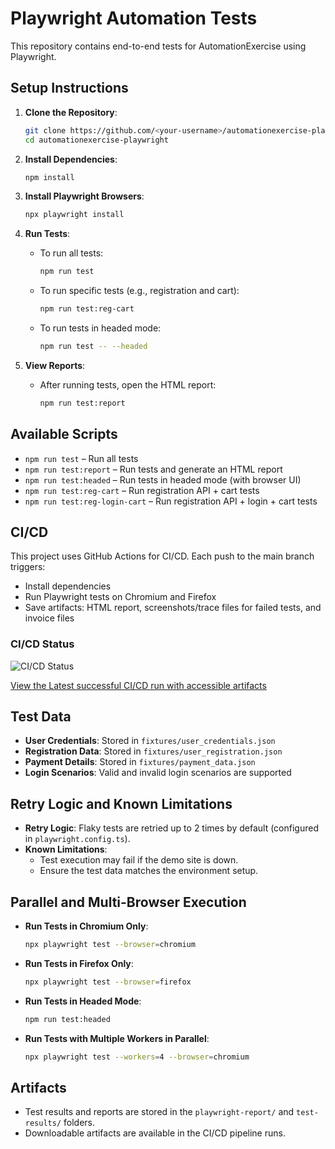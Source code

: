 # Playwright Automation Tests

This repository contains end-to-end tests for AutomationExercise using Playwright.

## Setup Instructions

1. **Clone the Repository**:
   ```bash
   git clone https://github.com/<your-username>/automationexercise-playwright.git
   cd automationexercise-playwright
   ```

2. **Install Dependencies**:
   ```bash
   npm install
   ```

3. **Install Playwright Browsers**:
   ```bash
   npx playwright install
   ```

4. **Run Tests**:
   - To run all tests:
     ```bash
     npm run test
     ```
   - To run specific tests (e.g., registration and cart):
     ```bash
     npm run test:reg-cart
     ```
   - To run tests in headed mode:
     ```bash
     npm run test -- --headed
     ```

5. **View Reports**:
   - After running tests, open the HTML report:
     ```bash
     npm run test:report
     ```

## Available Scripts

- `npm run test` – Run all tests
- `npm run test:report` – Run tests and generate an HTML report
- `npm run test:headed` – Run tests in headed mode (with browser UI)
- `npm run test:reg-cart` – Run registration API + cart tests
- `npm run test:reg-login-cart` – Run registration API + login + cart tests

## CI/CD

This project uses GitHub Actions for CI/CD. Each push to the main branch triggers:

- Install dependencies
- Run Playwright tests on Chromium and Firefox
- Save artifacts: HTML report, screenshots/trace files for failed tests, and invoice files

### CI/CD Status

![CI/CD Status](https://github.com/shoheb59/ecommerce-automation-playwright/actions/workflows/playwright-ci.yml/badge.svg)

[View the Latest successful CI/CD run with accessible artifacts](https://github.com/shoheb59/ecommerce-automation-playwright/actions/runs/17581820300/job/49939788434)

## Test Data

- **User Credentials**: Stored in `fixtures/user_credentials.json`
- **Registration Data**: Stored in `fixtures/user_registration.json`
- **Payment Details**: Stored in `fixtures/payment_data.json`
- **Login Scenarios**: Valid and invalid login scenarios are supported

## Retry Logic and Known Limitations

- **Retry Logic**: Flaky tests are retried up to 2 times by default (configured in `playwright.config.ts`).
- **Known Limitations**:
  - Test execution may fail if the demo site is down.
  - Ensure the test data matches the environment setup.

## Parallel and Multi-Browser Execution

- **Run Tests in Chromium Only**:
  ```bash
  npx playwright test --browser=chromium
  ```

- **Run Tests in Firefox Only**:
  ```bash
  npx playwright test --browser=firefox
  ```

- **Run Tests in Headed Mode**:
  ```bash
  npm run test:headed
  ```

- **Run Tests with Multiple Workers in Parallel**:
  ```bash
  npx playwright test --workers=4 --browser=chromium
  ```

## Artifacts

- Test results and reports are stored in the `playwright-report/` and `test-results/` folders.
- Downloadable artifacts are available in the CI/CD pipeline runs.
